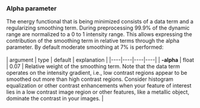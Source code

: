 ### Alpha parameter

The energy functional that is being minimized consists of a data term and a regularizing smoothing term.
During preprocessing 99.9% of the dynamic range are normalized to a 0 to 1 intensity range.
This allows expressing the contribution of the smoothing term in relative terms through the alpha parameter.
By default moderate smoothing at 7% is performed:
<br>
<br>
| argument | type | default | explanation |
|----|----|----|----|
| **-alpha** | float | 0.07 | Relative weight of the smoothing term. Note that the data term operates on the intensity gradient, i.e., low contrast regions appear to be smoothed out more than high contrast regions. Consider histogram equalization or other contrast enhancements when your feature of interest lies in a low contrast image region or other features, like a metallic object, dominate the contrast in your images. |

